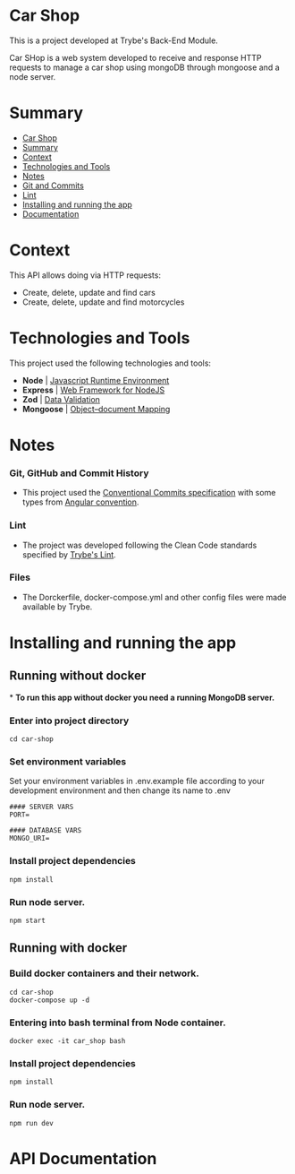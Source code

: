 # Car Shop

This is a project developed at Trybe's Back-End Module.

Car SHop is a web system developed to receive and response HTTP requests to manage a car shop using mongoDB through mongoose and a node server.

# Summary
- [Car Shop](#car-shop)
- [Summary](#summary)
- [Context](#context)
- [Technologies and Tools](#technologies-and-tools)
- [Notes](#notes)
- [Git and Commits](#git-github-and-commit-history)
- [Lint](#lint)
- [Installing and running the app](#installing-and-running-the-app)
- [Documentation](#api-documentation)

# Context
This API allows doing via HTTP requests:
 - Create, delete, update and find cars
 - Create, delete, update and find motorcycles

# Technologies and Tools
This project used the following technologies and tools:
  * __Node__ | [Javascript Runtime Environment](https://reactjs.org/docs/thinking-in-react.html)
  * __Express__ | [Web Framework for NodeJS](https://redux-toolkit.js.org/introduction/getting-started)
  * __Zod__ | [Data Validation](https://zod.dev/) 
  * __Mongoose__ | [Object–document Mapping](https://mongoosejs.com/docs/guide.html) 

# Notes
### Git, GitHub and Commit History
- This project used the [Conventional Commits specification](https://www.conventionalcommits.org/en/v1.0.0/) with some types from [Angular convention](https://github.com/angular/angular/blob/22b96b9/CONTRIBUTING.md#-commit-message-guidelines).

### Lint
- The project was developed following the Clean Code standards specified by [Trybe's Lint](https://github.com/betrybe/eslint-config-trybe).

### Files
 - The Dorckerfile, docker-compose.yml and other config files were made available by Trybe.


# Installing and running the app

## Running without docker
\* __To run this app without docker you need a running MongoDB server.__

### Enter into project directory
```
cd car-shop
```
### Set environment variables

Set your environment variables in .env.example file according to your development environment and then change its name to .env
```
#### SERVER VARS
PORT=

#### DATABASE VARS
MONGO_URI=
```

### Install project dependencies
```
npm install
```

### Run node server.
```
npm start
```

## Running with docker

### Build docker containers and their network.
```
cd car-shop
docker-compose up -d
```
### Entering into bash terminal from Node container.
```
docker exec -it car_shop bash
```

### Install project dependencies
```
npm install
```

### Run node server.
```
npm run dev
```

# API Documentation
